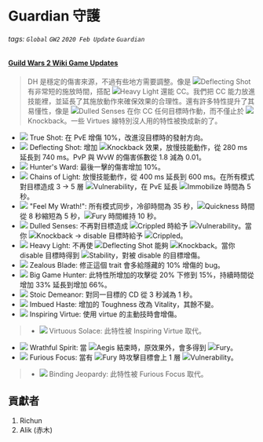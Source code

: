# Guardian 守護

###### tags: `Global` `GW2` `2020 Feb Update` `Guardian`

#### [Guild Wars 2 Wiki Game Updates](https://wiki.guildwars2.com/wiki/Game_updates/2020-02-25#Guardian_2)

> DH 是穩定的傷害來源，不過有些地方需要調整。像是 ![][deflecting shot 20]Deflecting Shot 有非常短的施放時間，搭配 ![][heavy light 20]Heavy Light 還能 CC。我們把 CC 能力放進技能裡，並延長了其施放動作來確保效果的合理性。還有許多特性提升了其易懂性，像是 ![][dulled senses 20]Dulled Senses 在你 CC 任何目標時作動，而不僅止於 ![][knockback]Knockback。一些 Virtues 線特別沒人用的特性被換成新的了。

* [![][true shot]][true shot wiki] True Shot: 在 PvE 增傷 10%，改進沒目標時的發射方向。
* [![][deflecting shot]][deflecting shot wiki] Deflecting Shot: 增加 ![][knockback]Knockback 效果，放慢技能動作，從 280 ms 延長到 740 ms。PvP 與 WvW 的傷害係數從 1.8 減為 0.01。
* [![][hunter's ward]][hunter's ward wiki] Hunter's Ward: 最後一擊的傷害增加 10%。
* [![][chains of light]][chains of light wiki] Chains of Light: 放慢技能動作，從 400 ms 延長到 600 ms。在所有模式對目標造成 3 -> 5 層 ![][vulnerability]Vulnerability，在 PvE 延長 ![][immobile]Immobilize 時間為 5 秒。
* [![][feel my wrath]][feel my wrath wiki] "Feel My Wrath!": 所有模式同步，冷卻時間為 35 秒，![][quickness]Quickness 時間從 8 秒縮短為 5 秒，![][fury]Fury 時間維持 10 秒。
* [![][dulled senses]][dulled senses wiki] Dulled Senses: 不再對目標造成 ![][crippled]Crippled 時給予 ![][vulnerability]Vulnerability。當你 ![][knockback]Knockback -> disable 目標時給予 ![][crippled]Crippled。
* [![][heavy light]][heavy light wiki] Heavy Light: 不再使 ![][deflecting shot 20]Deflecting Shot 能夠 ![][knockback]Knockback。當你 disable 目標時得到 ![][stability]Stability，對被 disable 的目標增傷。
* [![][zealous blade]][zealous blade wiki] Zealous Blade: 修正這個 trait 會多給隱藏的 10% 增傷的 bug。
* [![][big game hunter]][big game hunter wiki] Big Game Hunter: 此特性所增加的攻擊從 20% 下修到 15%，持續時間從增加 33% 延長到增加 66%。
* [![][stoic demeanor]][stoic demeanor wiki] Stoic Demeanor: 對同一目標的 CD 從 3 秒減為 1 秒。
* [![][imbued haste]][imbued haste wiki] Imbued Haste: 增加的 Toughness 改為 Vitality，其餘不變。
* [![][inspiring virtue]][inspiring virtue wiki] Inspiring Virtue: 使用 virtue 的主動技時會增傷。
> * [![][virtuous solace]][virtuous solace wiki] Virtuous Solace: 此特性被 Inspiring Virtue 取代。
* [![][wrathful spirit]][wrathful spirit wiki] Wrathful Spirit: 當 ![][aegis]Aegis 結束時，原效果外，會多得到 ![][fury]Fury。
* [![][furious focus]][furious focus wiki] Furious Focus: 當有 ![][fury]Fury 時攻擊目標會上 1 層 ![][vulnerability]Vulnerability。
> * [![][binding jeopardy]][binding jeopardy wiki] Binding Jeopardy: 此特性被 Furious Focus 取代。

## 貢獻者
1. Richun
2. Alik (赤木)

[底下這些別動，上面才是正文]: https://wiki.guildwars2.com

[aegis]: https://wiki.guildwars2.com/images/thumb/e/e5/Aegis.png/20px-Aegis.png
[alarcity]: https://wiki.guildwars2.com/images/thumb/4/4c/Alacrity.png/20px-Alacrity.png
[fury]: https://wiki.guildwars2.com/images/thumb/4/46/Fury.png/20px-Fury.png
[might]: https://wiki.guildwars2.com/images/thumb/7/7c/Might.png/20px-Might.png
[protection]: https://wiki.guildwars2.com/images/thumb/6/6c/Protection.png/20px-Protection.png
[quickness]: https://wiki.guildwars2.com/images/thumb/b/b4/Quickness.png/20px-Quickness.png
[regeneration]: https://wiki.guildwars2.com/images/thumb/5/53/Regeneration.png/20px-Regeneration.png
[resistance]: https://wiki.guildwars2.com/images/thumb/4/4b/Resistance.png/20px-Resistance.png
[retaliation]: https://wiki.guildwars2.com/images/thumb/5/53/Retaliation.png/20px-Retaliation.png
[stability]: https://wiki.guildwars2.com/images/thumb/a/ae/Stability.png/20px-Stability.png
[swiftness]: https://wiki.guildwars2.com/images/thumb/a/af/Swiftness.png/20px-Swiftness.png
[vigor]: https://wiki.guildwars2.com/images/thumb/f/f4/Vigor.png/20px-Vigor.png
[bleeding]: https://wiki.guildwars2.com/images/thumb/3/33/Bleeding.png/20px-Bleeding.png
[burning]: https://wiki.guildwars2.com/images/thumb/4/45/Burning.png/20px-Burning.png
[confusion]: https://wiki.guildwars2.com/images/thumb/e/e6/Confusion.png/20px-Confusion.png
[poisoned]: https://wiki.guildwars2.com/images/thumb/1/11/Poisoned.png/20px-Poisoned.png
[torment]: https://wiki.guildwars2.com/images/thumb/0/08/Torment.png/20px-Torment.png
[blinded]: https://wiki.guildwars2.com/images/thumb/3/33/Blinded.png/20px-Blinded.png
[chilled]: https://wiki.guildwars2.com/images/thumb/a/a6/Chilled.png/20px-Chilled.png
[crippled]: https://wiki.guildwars2.com/images/thumb/f/fb/Crippled.png/20px-Crippled.png
[fear]: https://wiki.guildwars2.com/images/thumb/e/e6/Fear.png/20px-Fear.png
[immobile]: https://wiki.guildwars2.com/images/thumb/3/32/Immobile.png/20px-Immobile.png
[slow]: https://wiki.guildwars2.com/images/thumb/f/f5/Slow.png/20px-Slow.png
[taunt]: https://wiki.guildwars2.com/images/thumb/c/cc/Taunt.png/20px-Taunt.png
[weakness]: https://wiki.guildwars2.com/images/thumb/f/f9/Weakness.png/20px-Weakness.png
[vulnerability]: https://wiki.guildwars2.com/images/thumb/a/af/Vulnerability.png/20px-Vulnerability.png
[stealth]: https://wiki.guildwars2.com/images/thumb/1/19/Stealth.png/20px-Stealth.png
[revealed]: https://wiki.guildwars2.com/images/thumb/d/db/Revealed.png/20px-Revealed.png
[daze]: https://wiki.guildwars2.com/images/thumb/7/79/Daze.png/20px-Daze.png
[stun]: https://wiki.guildwars2.com/images/thumb/9/97/Stun.png/20px-Stun.png
[knockdown]: https://wiki.guildwars2.com/images/thumb/3/36/Knockdown.png/20px-Knockdown.png
[pull]: https://wiki.guildwars2.com/images/thumb/a/a4/Radius.png/20px-Radius.png
[knockback]: https://wiki.guildwars2.com/images/thumb/c/ca/Knockback.png/20px-Knockback.png
[launch]: https://wiki.guildwars2.com/images/thumb/6/68/Launch.png/20px-Launch.png
[float]: https://wiki.guildwars2.com/images/thumb/c/c8/Float.png/20px-Float.png
[sink]: https://wiki.guildwars2.com/images/thumb/6/66/Sink.png/20px-Sink.png
[superspeed]: https://wiki.guildwars2.com/images/thumb/1/1a/Super_Speed.png/20px-Super_Speed.png
[breakstun]: https://wiki.guildwars2.com/images/thumb/7/7a/Breaks_stun.png/20px-Breaks_stun.png
[barrier]: https://wiki.guildwars2.com/images/thumb/c/cc/Barrier.png/20px-Barrier.png
[chaos aura]: https://wiki.guildwars2.com/images/thumb/1/1b/Chaos_Armor.png/20px-Chaos_Armor.png
[dark aura]: https://wiki.guildwars2.com/images/thumb/e/ef/Dark_Aura.png/20px-Dark_Aura.png
[fire aura]: https://wiki.guildwars2.com/images/thumb/1/18/Fire_Shield.png/20px-Fire_Shield.png
[frost aura]: https://wiki.guildwars2.com/images/thumb/6/68/Frost_Aura.png/20px-Frost_Aura.png
[light aura]: https://wiki.guildwars2.com/images/thumb/5/5a/Light_Aura.png/20px-Light_Aura.png
[magnetic aura]: https://wiki.guildwars2.com/images/thumb/5/5a/Magnetic_Aura.png/20px-Magnetic_Aura.png
[shocking aura]: https://wiki.guildwars2.com/images/thumb/3/31/Shocking_Aura.png/20px-Shocking_Aura.png

[deflecting shot]: https://wiki.guildwars2.com/images/thumb/d/d2/Deflecting_Shot.png/32px-Deflecting_Shot.png
[deflecting shot 20]: https://i.imgur.com/2kxaWRY.png
[heavy light]: https://wiki.guildwars2.com/images/thumb/a/a3/Heavy_Light.png/32px-Heavy_Light.png
[heavy light 20]: https://wiki.guildwars2.com/images/thumb/a/a3/Heavy_Light.png/20px-Heavy_Light.png
[dulled senses]: https://wiki.guildwars2.com/images/thumb/a/a5/Dulled_Senses.png/32px-Dulled_Senses.png
[dulled senses 20]: https://wiki.guildwars2.com/images/thumb/a/a5/Dulled_Senses.png/20px-Dulled_Senses.png
[true shot]: https://wiki.guildwars2.com/images/thumb/3/35/True_Shot.png/32px-True_Shot.png
[hunter's ward]: https://wiki.guildwars2.com/images/thumb/e/e6/Hunter%27s_Ward.png/32px-Hunter%27s_Ward.png
[chains of light]: https://wiki.guildwars2.com/images/thumb/5/5a/Chains_of_Light.png/32px-Chains_of_Light.png
[feel my wrath]: https://wiki.guildwars2.com/images/thumb/6/6f/%22Feel_My_Wrath%21%22.png/32px-%22Feel_My_Wrath%21%22.png
[zealous blade]: https://wiki.guildwars2.com/images/thumb/f/f3/Zealous_Blade.png/32px-Zealous_Blade.png
[big game hunter]: https://wiki.guildwars2.com/images/thumb/7/76/Big_Game_Hunter.png/32px-Big_Game_Hunter.png
[stoic demeanor]: https://wiki.guildwars2.com/images/thumb/6/66/Stoic_Demeanor.png/32px-Stoic_Demeanor.png
[inspiring virtue]: https://wiki.guildwars2.com/images/thumb/8/8f/Virtuous_Solace.png/32px-Virtuous_Solace.png
[virtuous solace]: https://wiki.guildwars2.com/images/thumb/8/8f/Virtuous_Solace.png/32px-Virtuous_Solace.png
[wrathful spirit]: https://wiki.guildwars2.com/images/thumb/0/03/Wrathful_Spirit.png/32px-Wrathful_Spirit.png
[furious focus]: https://wiki.guildwars2.com/images/thumb/2/2e/Binding_Jeopardy.png/32px-Binding_Jeopardy.png
[binding jeopardy]: https://wiki.guildwars2.com/images/thumb/2/2e/Binding_Jeopardy.png/32px-Binding_Jeopardy.png
[imbued haste]: https://wiki.guildwars2.com/images/thumb/0/0e/Imbued_Haste.png/32px-Imbued_Haste.png

[deflecting shot wiki]: https://wiki.guildwars2.com/wiki/Deflecting_Shot
[heavy light wiki]: https://wiki.guildwars2.com/wiki/Heavy_Light
[dulled senses wiki]: https://wiki.guildwars2.com/wiki/Dulled_Senses
[true shot wiki]: https://wiki.guildwars2.com/wiki/True_Shot
[hunter's ward wiki]: https://wiki.guildwars2.com/wiki/Hunter%27s_Ward
[chains of light wiki]: https://wiki.guildwars2.com/wiki/Chains_of_Light
[feel my wrath wiki]: https://wiki.guildwars2.com/wiki/%22Feel_My_Wrath!%22
[zealous blade wiki]: https://wiki.guildwars2.com/wiki/Zealous_Blade
[big game hunter wiki]: https://wiki.guildwars2.com/wiki/Big_Game_Hunter
[stoic demeanor wiki]: https://wiki.guildwars2.com/wiki/Stoic_Demeanor
[inspiring virtue wiki]: https://wiki.guildwars2.com/wiki/Inspiring_Virtue
[virtuous solace wiki]: https://wiki.guildwars2.com/wiki/Virtuous_Solace
[wrathful spirit wiki]: https://wiki.guildwars2.com/wiki/Wrathful_Spirit
[furious focus wiki]: https://wiki.guildwars2.com/wiki/Furious_Focus
[binding jeopardy wiki]: https://wiki.guildwars2.com/wiki/Binding_Jeopardy
[imbued haste wiki]: https://wiki.guildwars2.com/wiki/Imbued_Haste
